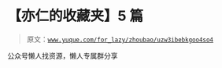 # 【亦仁的收藏夹】5 篇

> 原文：[`www.yuque.com/for_lazy/zhoubao/uzw3ibebkgoo4so4`](https://www.yuque.com/for_lazy/zhoubao/uzw3ibebkgoo4so4)

公众号懒人找资源，懒人专属群分享